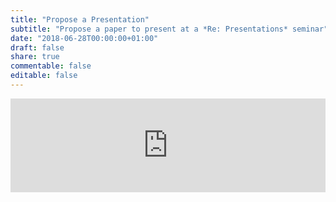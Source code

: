 ```yaml
---
title: "Propose a Presentation"
subtitle: "Propose a paper to present at a *Re: Presentations* seminar"
date: "2018-06-28T00:00:00+01:00"
draft: false
share: true
commentable: false
editable: false
---
```


<script type="text/javascript" src="https://nettskjema.no/static/js/external-embedding.js"></script><iframe class="nettskjema-iframe" src="https://nettskjema.no/a/168272?embed=1" title="RE: Presentations Proposal" frameborder="0" width="100%">If you can read this, your browser does not support iframes.</iframe>
